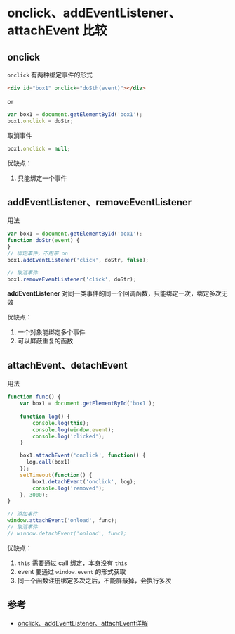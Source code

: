 # onclick、addEventListener、attachEvent 比较

## onclick
`onclick` 有两种绑定事件的形式

```html
<div id="box1" onclick="doSth(event)"></div>
```
or
```js
var box1 = document.getElementById('box1');
box1.onclick = doStr;
```
取消事件
```js
box1.onclick = null;
```
优缺点：

1. 只能绑定一个事件

## addEventListener、removeEventListener

用法
```js
var box1 = document.getElementById('box1');
function doStr(event) {
}
// 绑定事件，不用带 on
box1.addEventListener('click', doStr, false);

// 取消事件
box1.removeEventListener('click', doStr);

```
**addEventListener** 对同一类事件的同一个回调函数，只能绑定一次，绑定多次无效


优缺点：

1. 一个对象能绑定多个事件
1. 可以屏蔽重复的函数

## attachEvent、detachEvent

用法
```js
function func() {
    var box1 = document.getElementById('box1');
    
    function log() {
        console.log(this);
        console.log(window.event);
        console.log('clicked');
    }

    box1.attachEvent('onclick', function() {
      log.call(box1)
    });
    setTimeout(function() {
        box1.detachEvent('onclick', log);
        console.log('removed');
    }, 3000);
}

// 添加事件
window.attachEvent('onload', func);
// 取消事件
// window.detachEvent('onload', func);
```

优缺点：

1. `this` 需要通过 call 绑定，本身没有 `this`
1. event 要通过 `window.event` 的形式获取
1. 同一个函数注册绑定多次之后，不能屏蔽掉，会执行多次


## 参考
- [onclick、addEventListener、attachEvent详解](https://blog.csdn.net/csdn_yudong/article/details/70156293)